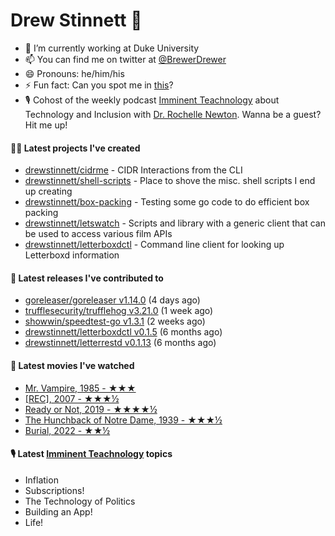 
# Drew Stinnett 👋

- 🔭 I’m currently working at Duke University
- 📫 You can find me on twitter at [@BrewerDrewer](https://twitter.com/BrewerDrewer)
- 😄 Pronouns: he/him/his
- ⚡ Fun fact: Can you spot me in [this](https://www.youtube.com/watch?v=oL9WnB0qHBA)?
- 🎙 Cohost of the weekly podcast [Imminent Teachnology](https://podcast.imminentteachnology.com/) about Technology and Inclusion with [Dr. Rochelle Newton](https://www.linkedin.com/in/drrochellenewton/). Wanna be a guest? Hit me up!

#### 👨‍💻 Latest projects I've created
- [drewstinnett/cidrme](https://github.com/drewstinnett/cidrme) - CIDR Interactions from the CLI
- [drewstinnett/shell-scripts](https://github.com/drewstinnett/shell-scripts) - Place to shove the misc. shell scripts I end up creating
- [drewstinnett/box-packing](https://github.com/drewstinnett/box-packing) - Testing some go code to do efficient box packing
- [drewstinnett/letswatch](https://github.com/drewstinnett/letswatch) - Scripts and library with a generic client that can be used to access various film APIs
- [drewstinnett/letterboxdctl](https://github.com/drewstinnett/letterboxdctl) - Command line client for looking up Letterboxd information

#### 🚀 Latest releases I've contributed to
- [goreleaser/goreleaser v1.14.0](https://github.com/goreleaser/goreleaser/releases/tag/v1.14.0) (4 days ago)
- [trufflesecurity/trufflehog v3.21.0](https://github.com/trufflesecurity/trufflehog/releases/tag/v3.21.0) (1 week ago)
- [showwin/speedtest-go v1.3.1](https://github.com/showwin/speedtest-go/releases/tag/v1.3.1) (2 weeks ago)
- [drewstinnett/letterboxdctl v0.1.5](https://github.com/drewstinnett/letterboxdctl/releases/tag/v0.1.5) (6 months ago)
- [drewstinnett/letterrestd v0.1.13](https://github.com/drewstinnett/letterrestd/releases/tag/v0.1.13) (6 months ago)

#### 🍿 Latest movies I've watched
- [Mr. Vampire, 1985 - ★★★](https://letterboxd.com/mondodrew/film/mr-vampire/)
- [[REC], 2007 - ★★★½](https://letterboxd.com/mondodrew/film/rec/)
- [Ready or Not, 2019 - ★★★★½](https://letterboxd.com/mondodrew/film/ready-or-not-2019/)
- [The Hunchback of Notre Dame, 1939 - ★★★½](https://letterboxd.com/mondodrew/film/the-hunchback-of-notre-dame-1939/)
- [Burial, 2022 - ★★½](https://letterboxd.com/mondodrew/film/burial-2022-2/)

#### 🎙 Latest [Imminent Teachnology](https://podcast.imminentteachnology.com/) topics
- Inflation
- Subscriptions!
- The Technology of Politics
- Building an App!
- Life!
